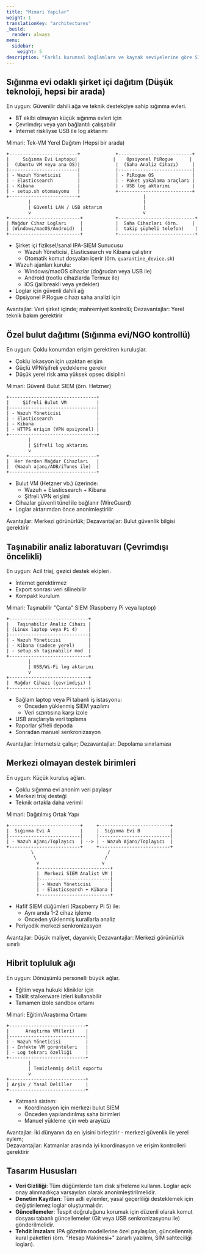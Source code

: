 ```yaml
---
title: "Mimari Yapılar"
weight: 1
translationKey: "architectures"
_build:
  render: always
menu:
  sidebar:
    weight: 5
description: "Farklı kurumsal bağlamlara ve kaynak seviyelerine göre SIEM yığını dağıtımı için önerilen mimariler. Tümü adli veri toplama, tehdit tespiti ve olay müdahalesini desteklerken, mağdurların mahremiyetini ve yasal uyumu gözetir. Her biri sığınma evleri, savunucu ağları veya merkezi olmayan topluluk dağıtımlarına uyarlanabilir."
---
```


## Sığınma evi odaklı şirket içi dağıtım (Düşük teknoloji, hepsi bir arada)

En uygun: Güvenilir dahili ağa ve teknik destekçiye sahip sığınma evleri.

* BT ekibi olmayan küçük sığınma evleri için
* Çevrimdışı veya yarı bağlantılı çalışabilir
* İnternet riskliyse USB ile log aktarımı

Mimari: Tek-VM Yerel Dağıtım (Hepsi bir arada)

```text
+-------------------------+             +---------------------------+
|     Sığınma Evi Laptopu|             |    Opsiyonel PiRogue      |
|  (Ubuntu VM veya ana OS)|             |  (Saha Analiz Cihazı)     |
|-------------------------|             |---------------------------|
| - Wazuh Yöneticisi      |             | - PiRogue OS              |
| - Elasticsearch         |             | - Paket yakalama araçları |
| - Kibana                |             | - USB log aktarımı        |
| - setup.sh otomasyonu   |             +---------------------------+
+-------------------------+                       |
        |                                         |
        | Güvenli LAN / USB aktarım               |
        v                                         v
+--------------------------+            +----------------------------+
| Mağdur Cihaz Logları     |            |  Saha Cihazları (örn.     |
| (Windows/macOS/Android)  |            |  takip şüpheli telefon)    |
+--------------------------+            +----------------------------+
```

* Şirket içi fiziksel/sanal IPA-SIEM Sunucusu
  * Wazuh Yöneticisi, Elasticsearch ve Kibana çalıştırır
  * Otomatik komut dosyaları içerir (örn. `quarantine_device.sh`)
* Wazuh ajanları kurulu:
  * Windows/macOS cihazlar (doğrudan veya USB ile)
  * Android (rootlu cihazlarda Termux ile)
  * iOS (jailbreakli veya yedekler)
* Loglar için güvenli dahili ağ
* Opsiyonel PiRogue cihazı saha analizi için

Avantajlar: Veri şirket içinde; mahremiyet kontrolü; Dezavantajlar: Yerel teknik bakım gerektirir

## Özel bulut dağıtımı (Sığınma evi/NGO kontrollü)

En uygun: Çoklu konumdan erişim gerektiren kuruluşlar.

* Çoklu lokasyon için uzaktan erişim
* Güçlü VPN/şifreli yedekleme gerekir
* Düşük yerel risk ama yüksek opsec disiplini

Mimari: Güvenli Bulut SIEM (örn. Hetzner)

```text
+--------------------------------+
|     Şifreli Bulut VM           |
|--------------------------------|
| - Wazuh Yöneticisi             |
| - Elasticsearch                |
| - Kibana                       |
| - HTTPS erişim (VPN opsiyonel) |
+--------------------------------+
        |
        | Şifreli log aktarımı
        v
+--------------------------------+
|  Her Yerden Mağdur Cihazları   |
|  (Wazuh ajanı/ADB/iTunes ile)  |
+--------------------------------+
```

* Bulut VM (Hetzner vb.) üzerinde:
  * Wazuh + Elasticsearch + Kibana
  * Şifreli VPN erişimi
* Cihazlar güvenli tünel ile bağlanır (WireGuard)
* Loglar aktarımdan önce anonimleştirilir

Avantajlar: Merkezi görünürlük; Dezavantajlar: Bulut güvenlik bilgisi gerektirir

## Taşınabilir analiz laboratuvarı (Çevrimdışı öncelikli)

En uygun: Acil triaj, gezici destek ekipleri.

* İnternet gerektirmez
* Export sonrası veri silinebilir
* Kompakt kurulum

Mimari: Taşınabilir "Çanta" SIEM (Raspberry Pi veya laptop)

```text
+-----------------------------+
|   Taşınabilir Analiz Cihazı |
| (Linux laptop veya Pi 4)    |
|-----------------------------|
| - Wazuh Yöneticisi          |
| - Kibana (sadece yerel)     |
| - setup.sh taşınabilir mod  |
+-----------------------------+
        |
        | USB/Wi-Fi log aktarımı
        v
+-----------------------------+
|  Mağdur Cihazı (çevrimdışı) |
+-----------------------------+
```

* Sağlam laptop veya Pi tabanlı iş istasyonu:
  * Önceden yüklenmiş SIEM yazılımı
  * Veri sızıntısına karşı izole
* USB araçlarıyla veri toplama
* Raporlar şifreli depoda
* Sonradan manuel senkronizasyon

Avantajlar: İnternetsiz çalışır; Dezavantajlar: Depolama sınırlaması

## Merkezi olmayan destek birimleri

En uygun: Küçük kuruluş ağları.

* Çoklu sığınma evi anonim veri paylaşır
* Merkezi triaj desteği
* Teknik ortakla daha verimli

Mimari: Dağıtılmış Ortak Yapı

```text
+--------------------------+     +--------------------------+
|  Sığınma Evi A           |     |  Sığınma Evi B           |
|--------------------------|     |--------------------------|
| - Wazuh Ajanı/Toplayıcı  | --> | - Wazuh Ajanı/Toplayıcı  |
+--------------------------+     +--------------------------+
         \                           /
          \                         /
           v                       v
           +--------------------------+
           |  Merkezi SIEM Analist VM |
           |--------------------------|
           | - Wazuh Yöneticisi       |
           | - Elasticsearch + Kibana |
           +--------------------------+
```

* Hafif SIEM düğümleri (Raspberry Pi 5) ile:
  * Aynı anda 1-2 cihaz işleme
  * Önceden yüklenmiş kurallarla analiz
* Periyodik merkezi senkronizasyon

Avantajlar: Düşük maliyet, dayanıklı; Dezavantajlar: Merkezi görünürlük sınırlı

## Hibrit topluluk ağı

En uygun: Dönüşümlü personelli büyük ağlar.

* Eğitim veya hukuki klinikler için
* Taklit stalkerware izleri kullanabilir
* Tamamen izole sandbox ortamı

Mimari: Eğitim/Araştırma Ortamı

```text
+----------------------------+
|      Araştırma VM(leri)    |
|----------------------------|
| - Wazuh Yöneticisi         |
| - Enfekte VM görüntüleri   |
| - Log tekrarı özelliği     |
+----------------------------+
        |
        | Temizlenmiş delil exportu
        v
+----------------------------+
| Arşiv / Yasal Deliller     |
+----------------------------+
```

* Katmanlı sistem:
  * Koordinasyon için merkezi bulut SIEM
  * Önceden yapılandırılmış saha birimleri
  * Manuel yükleme için web arayüzü

Avantajlar: İki dünyanın da en iyisini birleştirir - merkezi güvenlik ile yerel eylem;  
Dezavantajlar: Katmanlar arasında iyi koordinasyon ve erişim kontrolleri gerektirir

## Tasarım Hususları

* **Veri Gizliliği**: Tüm düğümlerde tam disk şifreleme kullanın. Loglar açık onay alınmadıkça varsayılan olarak anonimleştirilmelidir.
* **Denetim Kayıtları**: Tüm adli eylemler, yasal geçerliliği desteklemek için değiştirilemez loglar oluşturmalıdır.
* **Güncellemeler**: Tespit doğruluğunu korumak için düzenli olarak komut dosyası tabanlı güncellemeler (Git veya USB senkronizasyonu ile) gönderilmelidir.
* **Tehdit İmzaları**: IPA gözetim modellerine özel paylaşılan, güncellenmiş kural paketleri (örn. "Hesap Makinesi+" zararlı yazılımı, SIM sahteciliği logları).

